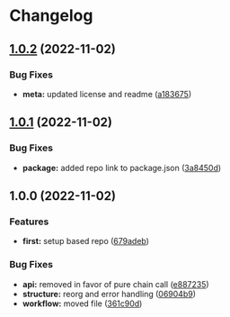 # Changelog

## [1.0.2](https://github.com/Squads-Protocol/based-cli/compare/v1.0.1...v1.0.2) (2022-11-02)


### Bug Fixes

* **meta:** updated license and readme ([a183675](https://github.com/Squads-Protocol/based-cli/commit/a183675c257ae8534a62b50708882c7be500b177))

## [1.0.1](https://github.com/Squads-Protocol/based-cli/compare/v1.0.0...v1.0.1) (2022-11-02)


### Bug Fixes

* **package:** added repo link to package.json ([3a8450d](https://github.com/Squads-Protocol/based-cli/commit/3a8450d1f7fc79e13f235feca6abe2637c04885f))

## 1.0.0 (2022-11-02)


### Features

* **first:** setup based repo ([679adeb](https://github.com/Squads-Protocol/based-cli/commit/679adeb4af22cc005e7933a49357904fa8953914))


### Bug Fixes

* **api:** removed in favor of pure chain call ([e887235](https://github.com/Squads-Protocol/based-cli/commit/e887235ab7c60a53dd669c2470914dc6e44868e3))
* **structure:** reorg and error handling ([06904b9](https://github.com/Squads-Protocol/based-cli/commit/06904b9c37396c182ce2840dd6b3f351cb49cee1))
* **workflow:** moved file ([361c90d](https://github.com/Squads-Protocol/based-cli/commit/361c90daabb6fd5e1b06fd2402072be0e93b2b46))
